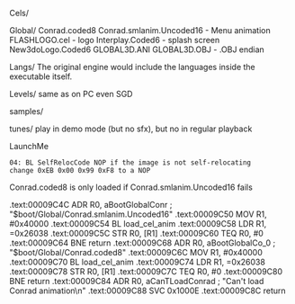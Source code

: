 Cels/

Global/
	Conrad.coded8
	Conrad.smlanim.Uncoded16 - Menu animation
	FLASHLOGO.cel - logo
	Interplay.Coded6 - splash screen
	New3doLogo.Coded6
	GLOBAL3D.ANI
	GLOBAL3D.OBJ - .OBJ endian

Langs/
	The original engine would include the languages inside the executable itself.

Levels/
	same as on PC
		even SGD

samples/

tunes/
	play in demo mode (but no sfx), but no in regular playback


LaunchMe

	04: BL SelfRelocCode NOP if the image is not self-relocating
	change 0xEB 0x00 0x99 0xF8 to a NOP


Conrad.coded8 is only loaded if Conrad.smlanim.Uncoded16 fails

.text:00009C4C     ADR     R0, aBootGlobalConr ; "$boot/Global/Conrad.smlanim.Uncoded16"
.text:00009C50     MOV     R1, #0x40000
.text:00009C54     BL      load_cel_anim
.text:00009C58     LDR     R1, =0x26038
.text:00009C5C     STR     R0, [R1]
.text:00009C60     TEQ     R0, #0
.text:00009C64     BNE     return
.text:00009C68     ADR     R0, aBootGlobalCo_0 ; "$boot/Global/Conrad.coded8"
.text:00009C6C     MOV     R1, #0x40000
.text:00009C70     BL      load_cel_anim
.text:00009C74     LDR     R1, =0x26038
.text:00009C78     STR     R0, [R1]
.text:00009C7C     TEQ     R0, #0
.text:00009C80     BNE     return
.text:00009C84     ADR     R0, aCanTLoadConrad ; "Can't load Conrad animation\n"
.text:00009C88     SVC     0x1000E
.text:00009C8C return

